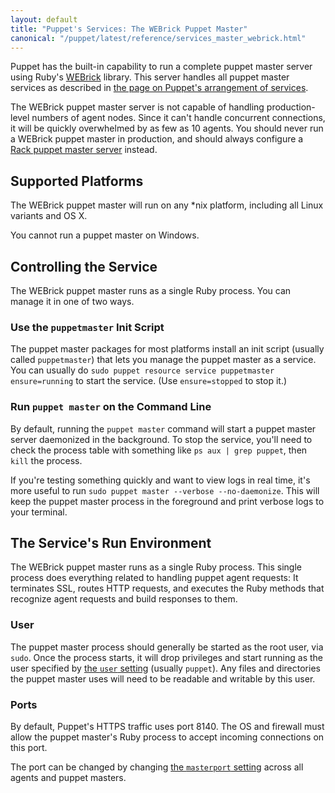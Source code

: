 ```yaml
---
layout: default
title: "Puppet's Services: The WEBrick Puppet Master"
canonical: "/puppet/latest/reference/services_master_webrick.html"
---
```


[webrick]: http://ruby-doc.org/stdlib/libdoc/webrick/rdoc/WEBrick.html
[arrangement]: ./services_arrangement.html
[rack_master]: ./services_master_rack.html

Puppet has the built-in capability to run a complete puppet master server using Ruby's [WEBrick][] library. This server handles all puppet master services as described in [the page on Puppet's arrangement of services][arrangement].

The WEBrick puppet master server is not capable of handling production-level numbers of agent nodes. Since it can't handle concurrent connections, it will be quickly overwhelmed by as few as 10 agents. You should never run a WEBrick puppet master in production, and should always configure a [Rack puppet master server][rack_master] instead.

## Supported Platforms

The WEBrick puppet master will run on any \*nix platform, including all Linux variants and OS X.

You cannot run a puppet master on Windows.

## Controlling the Service

The WEBrick puppet master runs as a single Ruby process. You can manage it in one of two ways.

### Use the `puppetmaster` Init Script

The puppet master packages for most platforms install an init script (usually called `puppetmaster`) that lets you manage the puppet master as a service. You can usually do `sudo puppet resource service puppetmaster ensure=running` to start the service. (Use `ensure=stopped` to stop it.)

### Run `puppet master` on the Command Line

By default, running the `puppet master` command will start a puppet master server daemonized in the background. To stop the service, you'll need to check the process table with something like `ps aux | grep puppet`, then `kill` the process.

If you're testing something quickly and want to view logs in real time, it's more useful to run `sudo puppet master --verbose --no-daemonize`. This will keep the puppet master process in the foreground and print verbose logs to your terminal.

## The Service's Run Environment

The WEBrick puppet master runs as a single Ruby process. This single process does everything related to handling puppet agent requests: It terminates SSL, routes HTTP requests, and executes the Ruby methods that recognize agent requests and build responses to them.

### User

The puppet master process should generally be started as the root user, via `sudo`. Once the process starts, it will drop privileges and start running as the user specified by [the `user` setting][user] (usually `puppet`). Any files and directories the puppet master uses will need to be readable and writable by this user.

[user]: /references/latest/configuration.html#user

### Ports

By default, Puppet's HTTPS traffic uses port 8140. The OS and firewall must allow the puppet master's Ruby process to accept incoming connections on this port.

The port can be changed by changing [the `masterport` setting](/references/latest/configuration.html#masterport) across all agents and puppet masters.
